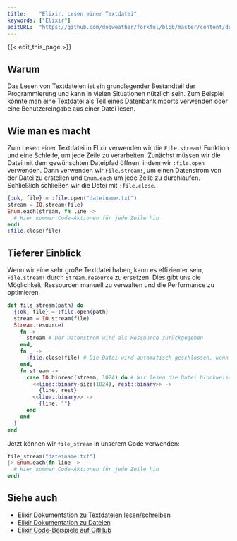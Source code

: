 ```yaml
---
title:    "Elixir: Lesen einer Textdatei"
keywords: ["Elixir"]
editURL:  "https://github.com/dogweather/forkful/blob/master/content/de/elixir/reading-a-text-file.md"
---
```


{{< edit_this_page >}}

## Warum

Das Lesen von Textdateien ist ein grundlegender Bestandteil der Programmierung und kann in vielen Situationen nützlich sein. Zum Beispiel könnte man eine Textdatei als Teil eines Datenbankimports verwenden oder eine Benutzereingabe aus einer Datei lesen.

## Wie man es macht

Zum Lesen einer Textdatei in Elixir verwenden wir die `File.stream!` Funktion und eine Schleife, um jede Zeile zu verarbeiten. Zunächst müssen wir die Datei mit dem gewünschten Dateipfad öffnen, indem wir `:file.open` verwenden. Dann verwenden wir `File.stream!`, um einen Datenstrom von der Datei zu erstellen und `Enum.each` um jede Zeile zu durchlaufen. Schließlich schließen wir die Datei mit `:file.close`.

```Elixir
{:ok, file} = :file.open("dateiname.txt")
stream = IO.stream(file)
Enum.each(stream, fn line ->
  # Hier kommen Code-Aktionen für jede Zeile hin
end)
:file.close(file)
```

## Tieferer Einblick

Wenn wir eine sehr große Textdatei haben, kann es effizienter sein, `File.stream!` durch `Stream.resource` zu ersetzen. Dies gibt uns die Möglichkeit, Ressourcen manuell zu verwalten und die Performance zu optimieren.

```Elixir
def file_stream(path) do
  {:ok, file} = :file.open(path)
  stream = IO.stream(file)
  Stream.resource(
    fn ->
      stream # Der Datenstrom wird als Ressource zurückgegeben
    end,
    fn _ ->
      :file.close(file) # Die Datei wird automatisch geschlossen, wenn der Datenstrom beendet wird
    end,
    fn stream ->
      case IO.binread(stream, 1024) do # Wir lesen die Datei blockweise
        <<line::binary-size(1024), rest::binary>> ->
          {line, rest}
        <<line::binary>> ->
          {line, ""}
      end
    end
  )
end
```

Jetzt können wir `file_stream` in unserem Code verwenden:

```Elixir
file_stream("dateiname.txt")
|> Enum.each(fn line ->
  # Hier kommen Code-Aktionen für jede Zeile hin
end)
```

## Siehe auch

- [Elixir Dokumentation zu Textdateien lesen/schreiben](https://hexdocs.pm/elixir/Kernel.SpecialForms.html#stream!/2)
- [Elixir Dokumentation zu Dateien](https://hexdocs.pm/elixir/Kernel.File.html)
- [Elixir Code-Beispiele auf GitHub](https://github.com/elixir-lang/elixir/search?utf8=%E2%9C%93&q=file&type=Code)